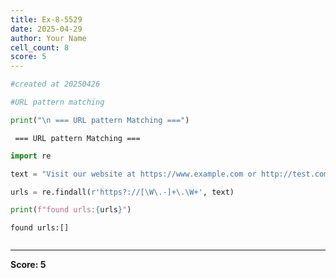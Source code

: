 ```yaml
---
title: Ex-8-5529
date: 2025-04-29
author: Your Name
cell_count: 8
score: 5
---
```


```python
#created at 20250426
```


```python
#URL pattern matching
```


```python
print("\n === URL pattern Matching ===")
```

    
     === URL pattern Matching ===



```python
import re
```


```python
text = "Visit our website at https://www.example.com or http://test.com"
```


```python
urls = re.findall(r'https?://[\W\.-]+\.\W+', text)
```


```python
print(f"found urls:{urls}")
```

    found urls:[]



```python

```


---
**Score: 5**